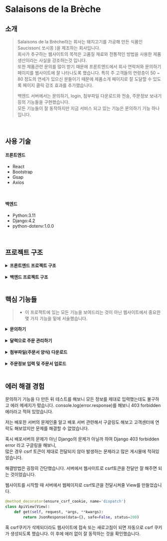 # Salaisons de la Brèche
## 소개
>Salaisons de la Brèche라는 회사는 돼지고기를 가공해 만든 식품인 Saucisson( 쏘시쏭 )을 제조하는 회사입니다.  
>회사가 추구하는 웹사이트의 목적은 고품질 재료와 전통적인 방법을 사용한 제품생산이라는 사실을 강조하는것 입니다.  
>또한 제품관련 문의를 많이 받기 때문에 프론트엔드에서 회사 연락처와 문의하기 페이지를 웹사이트에 잘 나타나도록 했습니다.
>특히 주 고객들의 연령층이 50 ~ 80 정도의 연세가 있으신 분들이기 때문에 제품소개 페이지로 잘 도달할 수 있도록 페이지 클릭 강조 효과를 추가했습니다.
>
>백엔드 서버에서는 문의하기, login, 첨부파일 다운로드와 전송, 
>주문정보 보내기 등의 기능들을 구현했습니다.  
>모든 기능들이 잘 동작하지만 지금 서비스 되고 있는 기능은 문의하기 기능 하나입니다.

<br />

## 사용 기술
#### 프론트엔드
- React
- Bootstrap
- Gsap
- Axios

<br />

#### 백엔드
- Python:3.11
- Django:4.2
- python-dotenv:1.0.0

<br />

## 프로젝트 구조
<details>
<summary><b>프론트엔드 프로젝트 구조</b></summary>

```commandline
- src
  - components
  - contexts
  - hooks
  - providers
  - styles
    .
    .
    .
```
모든 컴포넌트들은 components 폴더 안에 넣었고 contexts 폴더 안에는 AppStateContext.jsx 라는 jsx 파일을 만들어  
```javascript
import React from "react";

const AppStateContext = React.createContext();

export default AppStateContext;
```
리엑트 Context를 생성했습니다.

그리고 providers 폴더 안에 함수와 state들을 hook으로 전달하기 위한 AppStateProvider.jsx 파일을 만들었고 hook들은 hooks 폴더 안에 정리했습니다.

css 파일들은 styles 폴더 안에 넣었습니다.
</details>
<br />
<details>
<summary><b>백엔드 프로젝트 구조</b></summary>

```commandline
- salaisons-de-la-breche(프로젝트 파일)
    - api
    - users
    - client
        - index.html
        - static
    - media
        - upload
        - Bon_de_commande_CSE_-_SALAISONS_DE_LA_BRECHE.pdf
        - MODELE_Tableau_CSE_2022.xlsx
    - mysite
        - settings.py
        - urls.py
```
api와 users 두개의 앱을 생성해 로그인, 주문 관련 기능들은 api앱 안에 작성했고  
사용자 관련한 기능들은 users 앱 안에서 코드를 작성했습니다.

client 폴더는 일반적인 Django의 Templates 폴더를 대체하는 폴더입니다.

media 폴더는 고객들이 주문하기 위해 필요한 주문양식서들이 있고  
고객들이 주문서를 제출할 때 주문서들이 upload 폴더 안으로 갈 수 있도록 api앱 models.py에서 설정했습니다.
```python
class Order(models.Model):
    ...
    order_file = models.FileField(upload_to='upload/', null=True,)
    ...
```
<br />

settings.py에는 스태틱 파일과 미디어 파일에 대한 설정을 했고   
Django의 EmailMessage를 사용하기 위해 gmail에 맞는 필요 코드를 작성했습니다.
```python
STATIC_ROOT ='/home/salaisonsdel/public_html/static'
STATIC_URL = '/static/'
STATICFILES_DIRS = [
  os.path.join(BASE_DIR, 'client/static')
]

...

MEDIA_ROOT = os.path.join(BASE_DIR, 'media')
MEDIA_URL = 'media/'

...

EMAIL_BACKEND = 'django.core.mail.backends.smtp.EmailBackend'
EMAIL_HOST = "smtp.gmail.com"
EMAIL_PORT = 587
EMAIL_HOST_USER = 'contact@salaisonsdelabreche.com'
EMAIL_HOST_PASSWORD = os.getenv("APP_PASSWORD")
EMAIL_USE_TLS = True
DEFAULT_FROM_EMAIL = EMAIL_HOST_USER
```
</details>

<br />

## 핵심 기능들
>- 이 프로젝트에 있는 모든 기능을 보여드리는 것이 아닌
>웹사이트에서 중요한 몇 가지 기능을 밑에 서술했습니다.

<details>
<summary><b>문의하기</b></summary>

고객들이 웹사이트를 통해 문의하고 메일이 잘 전송되었는지 자동으로 확인받는 컨텍트 기능을 구현하기 위해서 users 앱에 있는 models.py에 Contact 모델을 작성했습니다.
```python
class Contact(models.Model):
    nom = models.CharField(max_length=30)
    prenom = models.CharField(max_length=30)
    number = models.CharField(max_length=30)
    email = models.EmailField(max_length=100)
    create_dt = models.DateTimeField(blank=True)
    sujet = models.CharField(max_length=250, null=True, blank=True)
    question = models.TextField()

    def __str__(self):
        return self.nom

# nom, prenom 은 성, 이름 그리고 sujet는 메일의 제목입니다.
```
고객이 작성한 내용을 담을 수 있는 ContactForm을 모델 Form을 이용해서 작성.
```python
class ContactForm(forms.ModelForm):
    class Meta:
        model = Contact
        fields = '__all__'
```
ContactView 작성.
```python
class ContactView(View):
    def post(self, request, *args, **kwargs):
        form = ContactForm(request.POST)
        if form.is_valid():
            form.instance.create_dt = datetime.datetime.now(pytz.timezone("Europe/Paris"))
            obj = form.save()
            post = obj_to_contact(obj)
            title = f"Contact via site internet {post['create_dt']}"
            title_client = "Confirmation d'envoi"
            content = (f"<p><strong>Nom : </strong>{post['nom']}</p>"
                       f"<p><strong>Prenom : </strong>{post['prenom']}</p>"
                       f"<p><strong>Numero de Téléphone : </strong>{post['number']}</p>"
                       f"<p><strong>Email : </strong>{post['email']}</p>"
                       f"<p><strong>Objet : </strong>{post['sujet']}</p>"
                       f"<br />"
                       f"<strong>La demande : </strong>"
                       f"<br />"
                       f"<p>{post['question']}</p>")
            content_client = (f"<p>Bonjour,</p>"
                              f"<p>Votre demande ci-dessous a bien été envoyée.</p>"
                              f"<br />"
                              f"<strong>{post['question']}</strong>"
                              f"<br />"
                              f"<br />"
                              f"<p>Elle sera traitée dans les meilleurs délais.</p>"
                              f"<p>Cordialement,</p>"
                              f"<P>SALAISONS DE LA BRÈCHE</P>")
            email = EmailMessage(subject=title, body=content, to=['contact@salaisonsdelabreche.com', 'salaisons.de.la.breche@orange.fr'])
            email2 = EmailMessage(subject=title_client, body=content_client, to=[post['email']])
            email.content_subtype="html"
            email2.content_subtype= "html"
            email.send()
            email2.send()
            return JsonResponse(data=post, safe=True, status=200)
        else:
            return JsonResponse(data=form.errors, safe=True, status=400)
```
ContactView에서 메일 생성시간을 제목 옆에 나타냄으로서 회사 이메일 보관함에 메일이 겹쳐서 보이지 않도록 처리했습니다.  
고객이 회사로 보내는 문의메일은 email, 자동으로 회사에서 고객한테 보내는 답장메일은 email2로 담아서 send 메소드로 기능을 구현했습니다.

<br />

데이터들을 프론트엔드 서버에 전달하기 위해 딕셔너리 객체로 변환해줄 obj_to_contact 함수를 만들어 사용했습니다.
```python
def obj_to_contact(obj):
    post = dict(vars(obj))
    if post['sujet'] is None:
        post['sujet'] = ""

    if obj.create_dt:
        post['create_dt'] = obj.create_dt.strftime('%d/%m/%Y %H:%M')
    else:
        post['create_dt'] = ''

    del post['_state']

    return post
```
프론트엔드(React)에서 기능을 실행시킬 수 있도록 코드를 작성했습니다.
```javascript
const [value, setValue] = useState("");
const [btnState, setBtnState] = useState(false);

const submit = useCallback(() => {
    setBtnState(true);
    const formdata = new FormData(document.getElementById("contact_form"));
    formdata.append("create_dt", "");
    axios
      .post("/user/contact/", formdata)
      .then((res) => {
        window.location.href = "/contact/envoyé";
      })
      .catch((err) => {
        console.log(err.response);
        alert(
          "La demande n’a pas pu être envoyée. \nMerci de renseigner correctement tous les champs obligatoires (*)."
        );
        setBtnState(false)
      });
  }, []);
```
전송 버튼을 누르면 submit 함수가 실행 되도록 하였습니다.  
전송이 성공적으로 실행되면 전송이 잘 되었다는 문구가 적힌 페이지로 이동이 되고 실패하면 alert 메세지를 띄웁니다.
```javascript
{btnState ? (
        <button style={{ padding: "5px 0" }} disabled>
          <Oval width={30} height={30} secondaryColor="black" />
        </button>
      ) : (
        <button onClick={submit}>Envoyer</button>
      )}
```
전송버튼을 누르고 서버가 응답할 때까지 걸리는 시간 중에 버튼을 또 누르지 않도록 disabled 처리와 스피너가 보여지도록 했습니다.
</details>

<br />

<details>
<summary><b>달력으로 주문 관리하기</b></summary>

웹사이트의 관리자 계정은 달력으로 주문들을 쉽게 볼 수 있습니다.
```javascript
{user.email === "contact@salaisonsdelabreche.com" ? (
                  <>
                    <li
                      onClick={() => {
                        window.location.href = "/les-commandes/gestion";
                      }}
                    >
                      Gérer les dates
                    </li>
                  </>
                ) : (
                  <li
                    onClick={() => {
                      window.location.href = "/mes-commandes";
                    }}
                  >
                    Mes commandes
                  </li>
                )}
```
로그인한 이메일 주소가 contact@salaisonsdelabreche.com 이여야만 달력 관리 메뉴를 볼 수 있습니다.

<br />

달력을 위한 특별한 모듈을 사용하지 않고 직접 만들어 보았습니다.

먼저 오늘 날짜 객체와 요일을 정의했습니다.
```javascript
const today = {
    year: new Date().getFullYear(),
    month: new Date().getMonth() + 1,
    date: new Date().getDate(),
    day: new Date().getDay(),
  };
  const week = useMemo(
    () => ["Lun", "Mar", "Mer", "Jeu", "Ven", "Sam", "Dim"],
    []
  );
  const week2 = useMemo(
    () => ["Dim", "Lun", "Mar", "Mer", "Jeu", "Ven", "Sam"],
    []
  );
```
프랑스의 달력은 일요일이 아닌 월요일 부터 시작이기 때문에 week 함수와 week2 함수를 정의했습니다.

년, 달, 일을 선택할 state를 만들었습니다.
```javascript
  const [monthSelect, setMonthSelect] = useState(today.month);
  const [yearSelect, setYearSelect] = useState(today.year);
  const [daySelect, setDaySelect] = useState(today.date);
```
마지막 날이 30일인지 31일인지 알려주는 date객체를 정의했습니다.
```javascript
  const dateTotalCount = new Date(yearSelect, monthSelect, 0).getDate();
```

<br />

작년 이번달 부터 내년 이번달 까지 연도와 월을 선택할 수 있도록 보여주는 콜백함수를 정의했습니다.
```javascript
const YearMonthControl = useCallback(() => {
    let select = [];
    let startYear = today.year - 1;
    let endYear = today.year + 1;
    let startEndMonth = today.month;

    for (let i = 0; i < 25; i++) {
      select.push(
        <option
          key={i}
          value={new Date(
            startEndMonth + i > 13
              ? startEndMonth + i - 12 > 13
                ? endYear
                : startYear + 1
              : startYear,
            startEndMonth + i - 1 >= 13
              ? startEndMonth + i - 12 - 1 >= 13
                ? startEndMonth + i - 24 - 1
                : startEndMonth + i - 12 - 1
              : startEndMonth + i - 1,
            1
          ).toDateString()}
        >{`${
          startEndMonth + i >= 13
            ? startEndMonth + i - 12 >= 13
              ? startEndMonth + i - 24
              : startEndMonth + i - 12
            : startEndMonth + i
        } / ${
          startEndMonth + i >= 13
            ? startEndMonth + i - 12 >= 13
              ? endYear
              : startYear + 1
            : startYear
        }`}</option>
      );
    }
    return (
      <Form.Select
        defaultValue={new Date(yearSelect, monthSelect - 1, 1).toDateString()}
        onChange={yearMonthSelect}
      >
        {select}
      </Form.Select>
    );
  }, [today.year, today.month, yearMonthSelect, monthSelect, yearSelect]);
```
<img src="./media/yearmonthselect.gif" width="80%" />

<br />
<br />

이제 요일을 보여줄 콜백함수를 정의했습니다.
```javascript
const ReturnWeek = useCallback(() => {
    let weekArr = [];
    week.forEach((w, i) => {
      weekArr.push(
        <div
          key={i + 1}
          className={w === "Sam" || w === "Dim" ? "weekday weekend" : "weekday"}
        >
          {w}
        </div>
      );
    });
    return weekArr;
  }, [week]);
```
그리고 달력을 그리는 콜백함수를 정의했습니다.
```javascript
const ReturnDays = useCallback(() => {
    let dayArr = [];

    for (const nowDay of week) {
      const day = new Date(yearSelect, monthSelect - 1, 1).getDay();

      if (week2[day] === nowDay) {
        for (let i = 0; i < dateTotalCount; i++) {
          dayArr.push(
            <div
              key={i + 1}
              className={
                new Date(yearSelect, monthSelect - 1, i + 1).getDay() === 0 ||
                new Date(yearSelect, monthSelect - 1, i + 1).getDay() === 6
                  ? "day weekend_day"
                  : new Date().toDateString() ===
                    new Date(yearSelect, monthSelect - 1, i + 1).toDateString()
                  ? "day selected_day"
                  : "day"
              }
              onClick={dayClick}
            >
              {i + 1}
            </div>
          );
        }
        return dayArr;
      } else {
        dayArr.push(<div key={nowDay} className="day day_vide"></div>);
      }
    }
  }, [dateTotalCount, monthSelect, yearSelect, week, week2]);
```

<br />

백엔드 서버에서 주문들이 달력에 보여질 수 있도록 주문 리스트들을 가져옵니다.
```python
class ApiAdminListView( AdminOnlyMixin, BaseListView ):
    def get_queryset(self):
        if self.request.user.email == 'contact@salaisonsdelabreche.com':
            qs = Order.objects.all().order_by('-create_dt')
        else:
            qs = []
        return qs

    def render_to_response(self, context, **response_kwargs):
        qs = context['object_list']
        for obj in qs:
            if date.today() >= obj.date - timedelta(days=14) and not obj.pay:
                obj.paspaye = True
            elif date.today() >= obj.date - timedelta(days=14) and obj.pay:
                obj.validable = True
                if date.today() >= obj.date and obj.pay:
                    obj.done = True
            
        postList = [obj_to_order(obj) for obj in qs]
        return JsonResponse(data=postList, safe=False, status=200)
```
그리고 프론트엔드에서 데이터들을 받아 선택한 연도, 월에 주문이 있으면 그 날짜에 oday라는 클래스를 넣어 주문이 있다는 것을 보여줍니다.
```javascript
const getApi = useCallback(async () => {
    try {
      const res = await axios.get("/api/ad/list/");
      console.log(res.data);
      const days = document.querySelectorAll(".day");
      days.forEach((day) => {
        const oday = res.data.find(
          (order) =>
            new Date(order.date).toDateString() ===
            new Date(
              yearSelect,
              monthSelect - 1,
              Number(day.innerText)
            ).toDateString()
        );
        if (oday !== undefined) {
          day.classList.add("oday");
        }
      });
      setOrders(res.data);
    } catch (err) {
      console.log(err.response);
      window.location.href = "/";
    }
  }, [monthSelect, yearSelect]);
```
<img src="./media/oday.gif" width="80%" />
</details>

<br />

<details>
<summary><b>첨부파일(주문서 양식) 다운로드</b></summary>

api앱 models.py에 File 모델을 작성했습니다.
```python
class File(models.Model):
    title = models.CharField(max_length=30, null=True)
    file = models.FileField(null=True)

    def __str__(self):
        return self.title
```
다운로드 View 입니다.
```python
class ApiBonDownloadView(MyLoginRequiredMixin, View):

    def get(self, request, *args, **kwargs):
        object = File.objects.get(title='bon')
        file_path = object.file.path
        file_type = 'application/pdf'
        with open(file_path, 'rb') as f:
            content = f.read()
            response = HttpResponse(content ,content_type = file_type)
            response['Content-Disposition'] = f'attachment; filename= {os.path.basename(file_path)}'
            return response
```
이 코드에서 다루고 있는 파일은 pdf 파일임으로 file_type으로 pdf에 맞게 작성했습니다.  
이 다운로드view는 로그인을 한 상태여야만 다운로드 기능이 동작하게끔 LoginRequiredMixin을 상속받은 MyLoginRequiredMixin을 상속시켜 사용했습니다.
```python
# users/views.py

class MyLoginRequiredMixin(LoginRequiredMixin):
    def dispatch(self, request, *args, **kwargs):
        if not request.user.is_authenticated:
            data = {'message' : "vous n'avez pas droit à télécharger, Connectez-vous s'il vous plait"}
            return JsonResponse(data=data, safe=True, status=401)
        return super().dispatch(request, *args, **kwargs)
```

<br />

프론트엔드 에서 axios.get을 통해 데이터를 받은 것을 blob 객체에 넣어 다운로드 함수를 정의했습니다.
```javascript
const download = () => {
    axios
      .get("/api/bondownload/", {
        responseType: "blob",
      })
      .then((res) => {
        console.log(res);
        const blob = new Blob([res.data]);
        const fileObjectUrl = window.URL.createObjectURL(blob);
        const link = document.createElement("a");
        link.href = fileObjectUrl;
        link.style.display = "none";

        const injectFilename = (res) => {
          const disposition = res.headers["content-disposition"];

          const fileName = decodeURI(
            disposition
              .match(/filename[^;=\n]*=((['"]).*?\2|[^;\n]*)/)[1]
              .replace(/['"]/g, "")
          );
          return fileName;
        };
        link.download = injectFilename(res);
        document.body.appendChild(link);
        link.click();
        link.remove();
        window.URL.revokeObjectURL(fileObjectUrl);
      })
      .catch((error) => {
        console.log("err", error.response);
      });
  };
```
```html
<div className="bondownload" onClick={download}>
      <img src={pdf} alt="Fiche PDF" />
      <div className="desc">Bon de commande CSE</div>
      <div className="material-symbols-outlined">download</div>
    </div>
```
</details>

<br />

<details>
<summary><b>주문정보 입력 및 주문서 업로드</b></summary>

주문 관련한 Order model을 api앱안에 작성
```python
class Order(models.Model):
    nom = models.CharField('nom',max_length=50)
    prenom = models.CharField('prenom',max_length=50)
    adresse = models.CharField('adresse',max_length=50)
    phonenumber = models.CharField('phonenumber',max_length=50)
    entreprise = models.CharField('entreprise',max_length=100)
    user = models.ForeignKey(Users,on_delete=models.CASCADE, blank=True, null=True)
    email = models.CharField('email',max_length=50)
    create_dt = models.DateTimeField('create date',auto_now_add=True)
    modify_dt = models.DateField('modify date',auto_now=True)
    order_file = models.FileField(upload_to='upload/', null=True,)
    order_number = models.CharField('order number',max_length=10, blank=True)
    date = models.DateField(null=True)
    pay = models.BooleanField(default=False)
    block = models.BooleanField(default=False)
    done = models.BooleanField(default=False)
    validable = models.BooleanField(default=False)
    paspaye = models.BooleanField(default=False)
    
    def __str__(self):
        return self.nom
```
order_file 오브젝트를 작성해, 고객이 주문서를 업로드하면 upload 폴더로 가게 했습니다.

<br />

파일업로드 View 입니다.  
MyLoginRequiredMixin과 BaseCreateView를 상속받아 작성했습니다.
```python
class ApiFileUploadView(MyLoginRequiredMixin, BaseCreateView):
    model = Order
    fields = '__all__'

    def form_valid(self, form):
        qs = Order.objects.all()
        form.instance.user = self.request.user
        form.instance.order_number = random_letters(10)
        for obj in qs:
            while form.instance.order_number == obj.order_number:
                form.instance.order_number = random_letters(10)
        bon = form.save()
        post = obj_to_order(bon)
        title = 'Votre commande est bien passé'
        content = "Votre commande Nº" + post['order_number'] + " est bien passé. \nVotre commande arrive environ " + \
                  post['date'] + "\nMerci"
        email = EmailMessage(subject=title, body=content, to=[post['email']])
        email.send()
        return JsonResponse(data=post, safe=True, status=201)

    def form_invalid(self, form):
        return JsonResponse(data=form.errors, safe=True, status=400)
```
고객이 주문을 완료하면 자동으로 10개의 무작위 숫자를 발급해주는 random_letters 함수를 정의하고 사용하였습니다.
```python
def random_letters(digit):
     string_pool = string.digits
     result = ""
     for i in range(int(digit)):
         result += choice(string_pool)
     return result
```

<br />

프론트엔드에서 파일을 업로드 할 수 있는 함수와 input을 정의했습니다.
```javascript
const [files, setFiles] = useState([]);

const onChangeupload = useCallback((event) => {
    setFiles(event.target.files);
  }, []);
```
```html
<input id="fileupload"
       type="file"
       onChange={onChangeupload}
       accept="application/vnd.openxmlformats-officedocument.spreadsheetml.sheet"
       required
/>
```

<br />

또한 React-datepicker를 사용하여 제품을 받기 원하는 날짜를 정할 수 있는 코드도 작성했습니다.  
오늘 날짜로부터 15일 뒤 날짜부터 선택할 수 있게 했습니다.
```javascript
const date = new Date().setDate(new Date().getDate() + 15);
  const [startDate, setStartDate] = useState(new Date(date));
  const isWeekday = (date) => {
    const day = date.getDay(date);
    return day !== 0 && day !== 6;
  };
```
```html
<ReactDatePicker
            className="date"
            showMonthDropdown
            showYearDropdown
            shouldCloseOnSelect={false}
            filterDate={isWeekday}
            minDate={new Date().setDate(new Date().getDate() + 15)}
            selected={startDate}
            onChange={(date) => setStartDate(date)}
            locale={"fr"}
            dateFormat={"dd/ MMMM /yyyy"}
            customInput={<ExampleCustomInput />}
            disabledKeyboardNavigation
          />
```

<br />

마지막으로 upload 함수를 정의해 upload를 실행합니다.
```javascript
const upload = useCallback(() => {
    setBtnState(true);
    const formdata = new FormData(document.getElementById("info"));
    formdata.append("date", startDate.toLocaleDateString("fr-FR"));
    formdata.append("order_file", files[0]);
    axios
      .post("/api/upload/", formdata, {
        headers: { "Content-Type": "multipart/form-data" },
      })
      .then((res) => {
        console.log("upload success", res);
        window.location.href = `/commande-cse/success?id=${res.data.id}`;
      })
      .catch((err) => {
        alert("Vous devez enregistrer un fiche de la commande");
        console.log("upload error", err.response);
        window.location.href = "/commande-cse";
      });
  }, [startDate, files]);
```
date 형식은 프랑스 로컬 형식으로 맞췄습니다.
</details>

<br />

## 에러 해결 경험

문의하기 기능을 다 만든 뒤 테스트를 해보니 모든 정보를 제대로 입력했는데도 불구하고 에러 메세지가 떴습니다.
console.log(error.response)를 해보니 403 forbidden 에러라고 적혀 있었습니다.

저는 배포한 서버의 문제인줄 알고 배포 서버 관련해서 구글링도 해보고 고객센터에 연락도 해보았지만 문제를 해결할 수 없었습니다.

혹시 배포서버의 문제가 아닌 Django의 문제가 아닐까 하여 Django 403 forbidden error 라고 구글링을 해보니,   
많은 경우 csrf 토큰이 제대로 전달되지 않아 발생하는 문제라고 많은 게시물에 적혀있었습니다.  

해결방법은 굉장히 간단했습니다. 서버에서 웹사이트로 csrf토큰을 전달만 잘 해주면 되는 것이었습니다.

웹사이트를 시작할 때 서버에서 웹페이지로 csrf토큰을 전달시켜줄 View를 만들었습니다.
```python
@method_decorator(ensure_csrf_cookie, name='dispatch')
class ApiView(View):
    def get(self, request, *args, **kwargs):
        return JsonResponse(data={}, safe=False, status=200)
```
혹 csrf쿠키가 삭제되더라도 웹사이트에 접속 또는 새로고침이 되면 자동으로 csrf 쿠키가 생성되도록 했습니다.
이 후에 에러 없이 잘 동작하는 것을 확인했습니다.  

